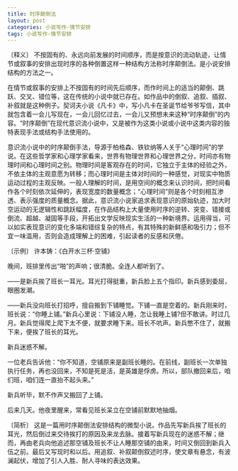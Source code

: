```yaml
---
title: 时序颠倒法
layout: post
categories: 小说写作-情节安排
tags: 小说写作-情节安排
---
```


〔释义〕 不按固有的、永远向前发展的时间顺序，而是按意识的流动轨迹，让情节或叙事的安排出现时序的各种倒置这样一种结构方法称时序颠倒法。是小说安排结构的方法之一。

在情节或叙事的安排上不按固有的时间先后顺序，而作时间上的适当的颠倒、跳跃、交叉、错位等，这在传统的小说中就已存在。如作品中的倒叙、追叙、插叙、补叙就是这种例子。契诃夫小说《凡卡》中，写小凡卡在圣诞节给爷爷写信，其中就包含着一会儿写现在，一会儿回忆过去，一会儿又预想未来这种“时序颠倒”的内容。“时序颠倒”在现代意识流小说中，又是被作为这类小说或小说中这类内容的独特表现手法或结构手法使用的。

意识流小说中的时序颠倒手法，导源于柏格森、铁钦纳等人关于“心理时间”的学说。在这些哲学家和心理学家看来，世界有物理世界和心理世界之分，时间亦有物理时间和心理时间之别。物理时间是客观存在的时间，它独立于主体的经验之外，不依主体的主观意愿为转移；而心理时间是主体对时间的一种感觉，对现实中物质运动过程的主观反映。一般人理解的时间，是用空间的概念来认识时间，把时间看作各个时刻依次延伸的，表现宽度的数量概念；“心理时间”则是各个时刻相互渗透、表示强度的质量概念。据此，意识流小说家追求表现意识的原始轨迹，加大时空运动的无逻辑性和跳跃幅度，在作品结构上大量使用时序的逆转、突变、错接或倒流、超越、凝固等手段，开拓出文学反映现实生活的一种新境界。运用得当，可以如实表现意识的变化多端和错综复杂的特点，有其特殊的新鲜感和吸引力；但不宜一味滥用，否则会造成理解上的困难，引起读者的反感和厌倦。

〔示例〕 许本铸：《白开水三杯·空铺》

晚间，班排里传出“啪”的声响；很清脆。全连人都听到了。

——是新兵挨了班长一耳光。耳光打得挺重，新兵脸上五个指印。新兵感到委屈，眼圈发潮。

——新兵没向班长打招呼，擅自搬到下铺睡觉。下铺一直是空着的。新兵刚来时，班长说：“你睡上铺。”新兵心里说：下铺没人睡，怎让我睡上铺?但不敢讲。时过几月。新兵觉得爬上爬下太不便，就要求睡下来。班长不吭声。新兵憋不住了，就搬下来，便挨了班长的耳光。

新兵迷惑不解。

一位老兵告诉他：“你不知道，空铺原来是副班长睡的。在前线，副班长一次单独执行任务，再也没回来，不知是死是活，是英雄是俘虏。所以，部队撤回来后，咱们班，咱们连一直抬不起头来。”

新兵听毕，默不作声又搬回了上铺。

后来几天。他夜里醒来，常看见班长呆立在空铺前默默地抽烟。

〔简析〕 这是一篇用时序颠倒法安排结构的微型小说。作品先写新兵挨了班长的耳光，然后倒过来交待挨打的原因及来龙去脉。接着写新兵现在的迷惑不解；继而，再由老兵向他追述那空铺及班长不让人睡那空铺的由来，时间又倒回到新兵入伍之前。最后又写现时和以后。用追叙、补叙颠倒叙述时序，使文章有悬念，有波澜起伏，增加了引人入胜、耐人寻味的表达效果。 